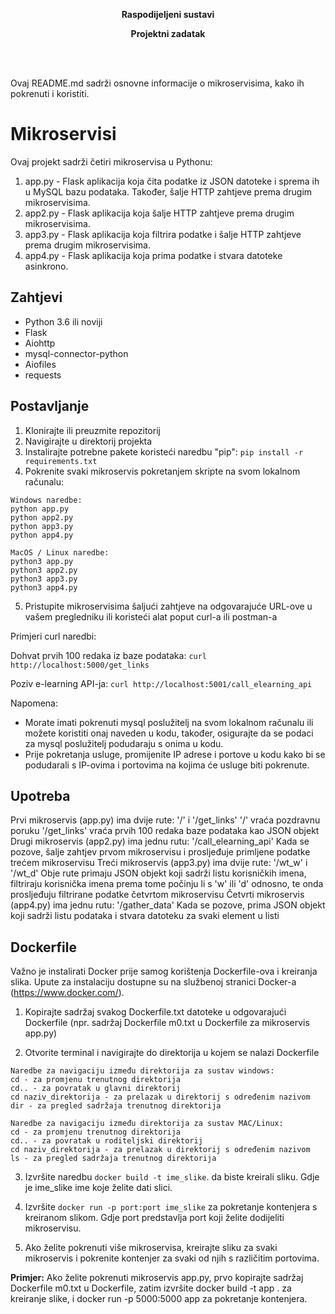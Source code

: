 <b><p align="center">Raspodijeljeni sustavi</p></b>
<b><p align="center">Projektni zadatak</p></b>
<br>
<br>

Ovaj README.md sadrži osnovne informacije o mikroservisima, kako ih pokrenuti i koristiti.

# Mikroservisi
Ovaj projekt sadrži četiri mikroservisa u Pythonu:

1. app.py - Flask aplikacija koja čita podatke iz JSON datoteke i sprema ih u MySQL bazu podataka. Također, šalje HTTP zahtjeve prema drugim mikroservisima.
2. app2.py - Flask aplikacija koja šalje HTTP zahtjeve prema drugim mikroservisima.
3. app3.py - Flask aplikacija koja filtrira podatke i šalje HTTP zahtjeve prema drugim mikroservisima.
4. app4.py - Flask aplikacija koja prima podatke i stvara datoteke asinkrono.

## Zahtjevi
- Python 3.6 ili noviji
- Flask
- Aiohttp
- mysql-connector-python
- Aiofiles
- requests

## Postavljanje
1. Klonirajte ili preuzmite repozitorij
2. Navigirajte u direktorij projekta
3. Instalirajte potrebne pakete koristeći naredbu "pip": ```pip install -r requirements.txt```
4. Pokrenite svaki mikroservis pokretanjem skripte na svom lokalnom računalu:
```
Windows naredbe:
python app.py
python app2.py
python app3.py
python app4.py

MacOS / Linux naredbe:
python3 app.py
python3 app2.py
python3 app3.py
python3 app4.py
```
5. Pristupite mikroservisima šaljući zahtjeve na odgovarajuće URL-ove u vašem pregledniku ili koristeći alat poput curl-a ili postman-a

Primjeri curl naredbi:

Dohvat prvih 100 redaka iz baze podataka:
```curl http://localhost:5000/get_links```

Poziv e-learning API-ja:
```curl http://localhost:5001/call_elearning_api```

Napomena:

- Morate imati pokrenuti mysql poslužitelj na svom lokalnom računalu ili možete koristiti onaj naveden u kodu, također, osigurajte da se podaci za mysql poslužitelj podudaraju s onima u kodu.
- Prije pokretanja usluge, promijenite IP adrese i portove u kodu kako bi se podudarali s IP-ovima i portovima na kojima će usluge biti pokrenute.

## Upotreba
Prvi mikroservis (app.py) ima dvije rute: '/' i '/get_links'
'/' vraća pozdravnu poruku
'/get_links' vraća prvih 100 redaka baze podataka kao JSON objekt
Drugi mikroservis (app2.py) ima jednu rutu: '/call_elearning_api'
Kada se pozove, šalje zahtjev prvom mikroservisu i prosljeđuje primljene podatke trećem mikroservisu
Treći mikroservis (app3.py) ima dvije rute: '/wt_w' i '/wt_d'
Obje rute primaju JSON objekt koji sadrži listu korisničkih imena, filtriraju korisnička imena prema tome počinju li s 'w' ili 'd' odnosno, te onda prosljeđuju filtrirane podatke četvrtom mikroservisu
Četvrti mikroservis (app4.py) ima jednu rutu: '/gather_data'
Kada se pozove, prima JSON objekt koji sadrži listu podataka i stvara datoteku za svaki element u listi

## Dockerfile
Važno je instalirati Docker prije samog korištenja Dockerfile-ova i kreiranja slika. Upute za instalaciju dostupne su na službenoj stranici Docker-a (https://www.docker.com/).


1. Kopirajte sadržaj svakog Dockerfile.txt datoteke u odgovarajući Dockerfile (npr. sadržaj Dockerfile m0.txt u Dockerfile za mikroservis app.py)

2. Otvorite terminal i navigirajte do direktorija u kojem se nalazi Dockerfile
```
Naredbe za navigaciju između direktorija za sustav windows:
cd - za promjenu trenutnog direktorija
cd.. - za povratak u glavni direktorij
cd naziv_direktorija - za prelazak u direktorij s određenim nazivom
dir - za pregled sadržaja trenutnog direktorija

Naredbe za navigaciju između direktorija za sustav MAC/Linux:
cd - za promjenu trenutnog direktorija
cd.. - za povratak u roditeljski direktorij
cd naziv_direktorija - za prelazak u direktorij s određenim nazivom
ls - za pregled sadržaja trenutnog direktorija
```

3. Izvršite naredbu ```docker build -t ime_slike```. da biste kreirali sliku. Gdje je ime_slike ime koje želite dati slici.

4. Izvršite ```docker run -p port:port ime_slike``` za pokretanje kontenjera s kreiranom slikom. Gdje port predstavlja port koji želite dodijeliti mikroservisu.

5. Ako želite pokrenuti više mikroservisa, kreirajte sliku za svaki mikroservis i pokrenite kontenjer za svaki od njih s različitim portovima.

**Primjer:**
Ako želite pokrenuti mikroservis app.py, prvo kopirajte sadržaj Dockerfile m0.txt u Dockerfile, zatim izvršite docker build -t app . za kreiranje slike, i docker run -p 5000:5000 app za pokretanje kontenjera.
